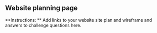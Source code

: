 ## Website planning page

**Instructions: ** Add links to your website site plan and wireframe and answers to challenge questions here.